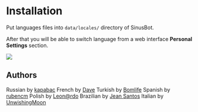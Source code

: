 # Installation

Put languages files into `data/locales/` directory of SinusBot.

After that you will be able to switch language from a web interface **Personal Settings** section.

![](http://i.imgur.com/3MFXfjV.png)

## Authors

Russian by [kapabac](https://forum.sinusbot.com/resources/authors/kapabac.724/)
French by [Dave](https://forum.sinusbot.com/resources/authors/dave.957/)
Turkish by [Bomlife](https://forum.sinusbot.com/resources/authors/bomlife.1246/)
Spanish by [rubencm](https://forum.sinusbot.com/resources/authors/rubencm.3889/)
Polish by [Leon@rdo](https://forum.sinusbot.com/resources/authors/leon-rdo.852/)
Brazilian by [Jean Santos](https://forum.sinusbot.com/resources/authors/jean-santos.1273/)
Italian by [UnwishingMoon](https://forum.sinusbot.com/resources/authors/unwishingmoon.252/)
